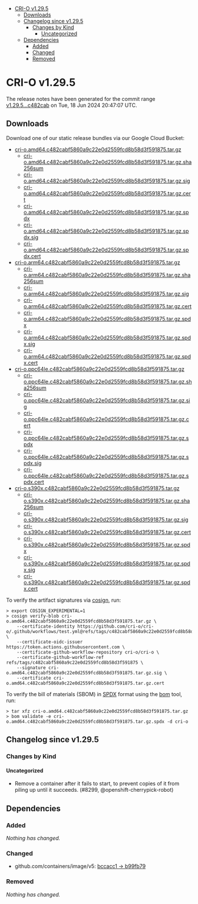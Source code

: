 - [CRI-O v1.29.5](#cri-o-v1295)
  - [Downloads](#downloads)
  - [Changelog since v1.29.5](#changelog-since-v1295)
    - [Changes by Kind](#changes-by-kind)
      - [Uncategorized](#uncategorized)
  - [Dependencies](#dependencies)
    - [Added](#added)
    - [Changed](#changed)
    - [Removed](#removed)

# CRI-O v1.29.5

The release notes have been generated for the commit range
[v1.29.5...c482cab](https://github.com/cri-o/cri-o/compare/v1.29.5...v1.29.5) on Tue, 18 Jun 2024 20:47:07 UTC.

## Downloads

Download one of our static release bundles via our Google Cloud Bucket:

- [cri-o.amd64.c482cabf5860a9c22e0d2559fcd8b58d3f591875.tar.gz](https://storage.googleapis.com/cri-o/artifacts/cri-o.amd64.c482cabf5860a9c22e0d2559fcd8b58d3f591875.tar.gz)
  - [cri-o.amd64.c482cabf5860a9c22e0d2559fcd8b58d3f591875.tar.gz.sha256sum](https://storage.googleapis.com/cri-o/artifacts/cri-o.amd64.c482cabf5860a9c22e0d2559fcd8b58d3f591875.tar.gz.sha256sum)
  - [cri-o.amd64.c482cabf5860a9c22e0d2559fcd8b58d3f591875.tar.gz.sig](https://storage.googleapis.com/cri-o/artifacts/cri-o.amd64.c482cabf5860a9c22e0d2559fcd8b58d3f591875.tar.gz.sig)
  - [cri-o.amd64.c482cabf5860a9c22e0d2559fcd8b58d3f591875.tar.gz.cert](https://storage.googleapis.com/cri-o/artifacts/cri-o.amd64.c482cabf5860a9c22e0d2559fcd8b58d3f591875.tar.gz.cert)
  - [cri-o.amd64.c482cabf5860a9c22e0d2559fcd8b58d3f591875.tar.gz.spdx](https://storage.googleapis.com/cri-o/artifacts/cri-o.amd64.c482cabf5860a9c22e0d2559fcd8b58d3f591875.tar.gz.spdx)
  - [cri-o.amd64.c482cabf5860a9c22e0d2559fcd8b58d3f591875.tar.gz.spdx.sig](https://storage.googleapis.com/cri-o/artifacts/cri-o.amd64.c482cabf5860a9c22e0d2559fcd8b58d3f591875.tar.gz.spdx.sig)
  - [cri-o.amd64.c482cabf5860a9c22e0d2559fcd8b58d3f591875.tar.gz.spdx.cert](https://storage.googleapis.com/cri-o/artifacts/cri-o.amd64.c482cabf5860a9c22e0d2559fcd8b58d3f591875.tar.gz.spdx.cert)
- [cri-o.arm64.c482cabf5860a9c22e0d2559fcd8b58d3f591875.tar.gz](https://storage.googleapis.com/cri-o/artifacts/cri-o.arm64.c482cabf5860a9c22e0d2559fcd8b58d3f591875.tar.gz)
  - [cri-o.arm64.c482cabf5860a9c22e0d2559fcd8b58d3f591875.tar.gz.sha256sum](https://storage.googleapis.com/cri-o/artifacts/cri-o.arm64.c482cabf5860a9c22e0d2559fcd8b58d3f591875.tar.gz.sha256sum)
  - [cri-o.arm64.c482cabf5860a9c22e0d2559fcd8b58d3f591875.tar.gz.sig](https://storage.googleapis.com/cri-o/artifacts/cri-o.arm64.c482cabf5860a9c22e0d2559fcd8b58d3f591875.tar.gz.sig)
  - [cri-o.arm64.c482cabf5860a9c22e0d2559fcd8b58d3f591875.tar.gz.cert](https://storage.googleapis.com/cri-o/artifacts/cri-o.arm64.c482cabf5860a9c22e0d2559fcd8b58d3f591875.tar.gz.cert)
  - [cri-o.arm64.c482cabf5860a9c22e0d2559fcd8b58d3f591875.tar.gz.spdx](https://storage.googleapis.com/cri-o/artifacts/cri-o.arm64.c482cabf5860a9c22e0d2559fcd8b58d3f591875.tar.gz.spdx)
  - [cri-o.arm64.c482cabf5860a9c22e0d2559fcd8b58d3f591875.tar.gz.spdx.sig](https://storage.googleapis.com/cri-o/artifacts/cri-o.arm64.c482cabf5860a9c22e0d2559fcd8b58d3f591875.tar.gz.spdx.sig)
  - [cri-o.arm64.c482cabf5860a9c22e0d2559fcd8b58d3f591875.tar.gz.spdx.cert](https://storage.googleapis.com/cri-o/artifacts/cri-o.arm64.c482cabf5860a9c22e0d2559fcd8b58d3f591875.tar.gz.spdx.cert)
- [cri-o.ppc64le.c482cabf5860a9c22e0d2559fcd8b58d3f591875.tar.gz](https://storage.googleapis.com/cri-o/artifacts/cri-o.ppc64le.c482cabf5860a9c22e0d2559fcd8b58d3f591875.tar.gz)
  - [cri-o.ppc64le.c482cabf5860a9c22e0d2559fcd8b58d3f591875.tar.gz.sha256sum](https://storage.googleapis.com/cri-o/artifacts/cri-o.ppc64le.c482cabf5860a9c22e0d2559fcd8b58d3f591875.tar.gz.sha256sum)
  - [cri-o.ppc64le.c482cabf5860a9c22e0d2559fcd8b58d3f591875.tar.gz.sig](https://storage.googleapis.com/cri-o/artifacts/cri-o.ppc64le.c482cabf5860a9c22e0d2559fcd8b58d3f591875.tar.gz.sig)
  - [cri-o.ppc64le.c482cabf5860a9c22e0d2559fcd8b58d3f591875.tar.gz.cert](https://storage.googleapis.com/cri-o/artifacts/cri-o.ppc64le.c482cabf5860a9c22e0d2559fcd8b58d3f591875.tar.gz.cert)
  - [cri-o.ppc64le.c482cabf5860a9c22e0d2559fcd8b58d3f591875.tar.gz.spdx](https://storage.googleapis.com/cri-o/artifacts/cri-o.ppc64le.c482cabf5860a9c22e0d2559fcd8b58d3f591875.tar.gz.spdx)
  - [cri-o.ppc64le.c482cabf5860a9c22e0d2559fcd8b58d3f591875.tar.gz.spdx.sig](https://storage.googleapis.com/cri-o/artifacts/cri-o.ppc64le.c482cabf5860a9c22e0d2559fcd8b58d3f591875.tar.gz.spdx.sig)
  - [cri-o.ppc64le.c482cabf5860a9c22e0d2559fcd8b58d3f591875.tar.gz.spdx.cert](https://storage.googleapis.com/cri-o/artifacts/cri-o.ppc64le.c482cabf5860a9c22e0d2559fcd8b58d3f591875.tar.gz.spdx.cert)
- [cri-o.s390x.c482cabf5860a9c22e0d2559fcd8b58d3f591875.tar.gz](https://storage.googleapis.com/cri-o/artifacts/cri-o.s390x.c482cabf5860a9c22e0d2559fcd8b58d3f591875.tar.gz)
  - [cri-o.s390x.c482cabf5860a9c22e0d2559fcd8b58d3f591875.tar.gz.sha256sum](https://storage.googleapis.com/cri-o/artifacts/cri-o.s390x.c482cabf5860a9c22e0d2559fcd8b58d3f591875.tar.gz.sha256sum)
  - [cri-o.s390x.c482cabf5860a9c22e0d2559fcd8b58d3f591875.tar.gz.sig](https://storage.googleapis.com/cri-o/artifacts/cri-o.s390x.c482cabf5860a9c22e0d2559fcd8b58d3f591875.tar.gz.sig)
  - [cri-o.s390x.c482cabf5860a9c22e0d2559fcd8b58d3f591875.tar.gz.cert](https://storage.googleapis.com/cri-o/artifacts/cri-o.s390x.c482cabf5860a9c22e0d2559fcd8b58d3f591875.tar.gz.cert)
  - [cri-o.s390x.c482cabf5860a9c22e0d2559fcd8b58d3f591875.tar.gz.spdx](https://storage.googleapis.com/cri-o/artifacts/cri-o.s390x.c482cabf5860a9c22e0d2559fcd8b58d3f591875.tar.gz.spdx)
  - [cri-o.s390x.c482cabf5860a9c22e0d2559fcd8b58d3f591875.tar.gz.spdx.sig](https://storage.googleapis.com/cri-o/artifacts/cri-o.s390x.c482cabf5860a9c22e0d2559fcd8b58d3f591875.tar.gz.spdx.sig)
  - [cri-o.s390x.c482cabf5860a9c22e0d2559fcd8b58d3f591875.tar.gz.spdx.cert](https://storage.googleapis.com/cri-o/artifacts/cri-o.s390x.c482cabf5860a9c22e0d2559fcd8b58d3f591875.tar.gz.spdx.cert)

To verify the artifact signatures via [cosign](https://github.com/sigstore/cosign), run:

```console
> export COSIGN_EXPERIMENTAL=1
> cosign verify-blob cri-o.amd64.c482cabf5860a9c22e0d2559fcd8b58d3f591875.tar.gz \
    --certificate-identity https://github.com/cri-o/cri-o/.github/workflows/test.yml@refs/tags/c482cabf5860a9c22e0d2559fcd8b58d3f591875 \
    --certificate-oidc-issuer https://token.actions.githubusercontent.com \
    --certificate-github-workflow-repository cri-o/cri-o \
    --certificate-github-workflow-ref refs/tags/c482cabf5860a9c22e0d2559fcd8b58d3f591875 \
    --signature cri-o.amd64.c482cabf5860a9c22e0d2559fcd8b58d3f591875.tar.gz.sig \
    --certificate cri-o.amd64.c482cabf5860a9c22e0d2559fcd8b58d3f591875.tar.gz.cert
```

To verify the bill of materials (SBOM) in [SPDX](https://spdx.org) format using the [bom](https://sigs.k8s.io/bom) tool, run:

```console
> tar xfz cri-o.amd64.c482cabf5860a9c22e0d2559fcd8b58d3f591875.tar.gz
> bom validate -e cri-o.amd64.c482cabf5860a9c22e0d2559fcd8b58d3f591875.tar.gz.spdx -d cri-o
```

## Changelog since v1.29.5

### Changes by Kind

#### Uncategorized
 - Remove a container after it fails to start, to prevent copies of it from piling up until it succeeds. (#8299, @openshift-cherrypick-robot)

## Dependencies

### Added
_Nothing has changed._

### Changed
- github.com/containers/image/v5: [bccacc1 → b99fb79](https://github.com/containers/image/v5/compare/bccacc1...b99fb79)

### Removed
_Nothing has changed._
